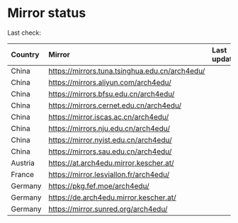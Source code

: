 <script src="./time.js"></script>
# Mirror status
Last check: <script type="text/javascript">localize(1727965283.8195562);</script>

|Country|Mirror|Last update|
|:------|:-----|:----------|
|China|https://mirrors.tuna.tsinghua.edu.cn/arch4edu/|<script type="text/javascript">localize(1727937827);</script>|
|China|https://mirrors.aliyun.com/arch4edu/|<script type="text/javascript">localize(1727937827);</script>|
|China|https://mirrors.bfsu.edu.cn/arch4edu/|<script type="text/javascript">localize(1727937827);</script>|
|China|https://mirrors.cernet.edu.cn/arch4edu/|<script type="text/javascript">localize(1727937827);</script>|
|China|https://mirror.iscas.ac.cn/arch4edu/|<script type="text/javascript">localize(1727937827);</script>|
|China|https://mirrors.nju.edu.cn/arch4edu/|<script type="text/javascript">localize(1727894484);</script>|
|China|https://mirror.nyist.edu.cn/arch4edu/|<script type="text/javascript">localize(1727894484);</script>|
|China|https://mirrors.sau.edu.cn/arch4edu/|<script type="text/javascript">localize(1727937827);</script>|
|Austria|https://at.arch4edu.mirror.kescher.at/|<script type="text/javascript">localize(1727937827);</script>|
|France|https://mirror.lesviallon.fr/arch4edu/|<script type="text/javascript">localize(1727937827);</script>|
|Germany|https://pkg.fef.moe/arch4edu/|<script type="text/javascript">localize(1727937827);</script>|
|Germany|https://de.arch4edu.mirror.kescher.at/|<script type="text/javascript">localize(1727937827);</script>|
|Germany|https://mirror.sunred.org/arch4edu/|<script type="text/javascript">localize(1727937827);</script>|

<script src="./tablefilter/tablefilter.js"></script>
<script src="./table.js"></script>